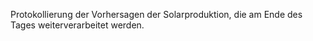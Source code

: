 Protokollierung der Vorhersagen der Solarproduktion, die am Ende des Tages weiterverarbeitet werden.
